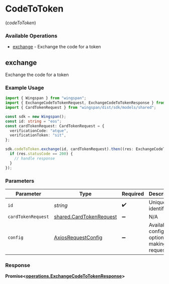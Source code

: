 # CodeToToken
(*codeToToken*)

### Available Operations

* [exchange](#exchange) - Exchange the code for a token

## exchange

Exchange the code for a token

### Example Usage

```typescript
import { Wingspan } from "wingspan";
import { ExchangeCodeToTokenRequest, ExchangeCodeToTokenResponse } from "wingspan/dist/sdk/models/operations";
import { CardTokenRequest } from "wingspan/dist/sdk/models/shared";

const sdk = new Wingspan();
const id: string = "eos";
const cardTokenRequest: CardTokenRequest = {
  verificationCode: "atque",
  verificationToken: "sit",
};

sdk.codeToToken.exchange(id, cardTokenRequest).then((res: ExchangeCodeToTokenResponse) => {
  if (res.statusCode == 200) {
    // handle response
  }
});
```

### Parameters

| Parameter                                                          | Type                                                               | Required                                                           | Description                                                        |
| ------------------------------------------------------------------ | ------------------------------------------------------------------ | ------------------------------------------------------------------ | ------------------------------------------------------------------ |
| `id`                                                               | *string*                                                           | :heavy_check_mark:                                                 | Unique identifier                                                  |
| `cardTokenRequest`                                                 | [shared.CardTokenRequest](../../models/shared/cardtokenrequest.md) | :heavy_minus_sign:                                                 | N/A                                                                |
| `config`                                                           | [AxiosRequestConfig](https://axios-http.com/docs/req_config)       | :heavy_minus_sign:                                                 | Available config options for making requests.                      |


### Response

**Promise<[operations.ExchangeCodeToTokenResponse](../../models/operations/exchangecodetotokenresponse.md)>**


